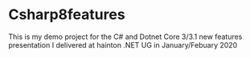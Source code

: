 # Csharp8features
This is my demo project for the C# and Dotnet Core 3/3.1 new features presentation I delivered at hainton .NET UG in January/Febuary 2020
